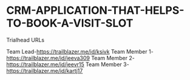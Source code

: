 # CRM-APPLICATION-THAT-HELPS-TO-BOOK-A-VISIT-SLOT

Trialhead URLs

Team Lead-https://trailblazer.me/id/ksivk
Team Member 1-https://trailblazer.me/id/jeeva309
Team Member 2-https://trailblazer.me/id/jeevr15
Team Member 3-https://trailblazer.me/id/kartj17
